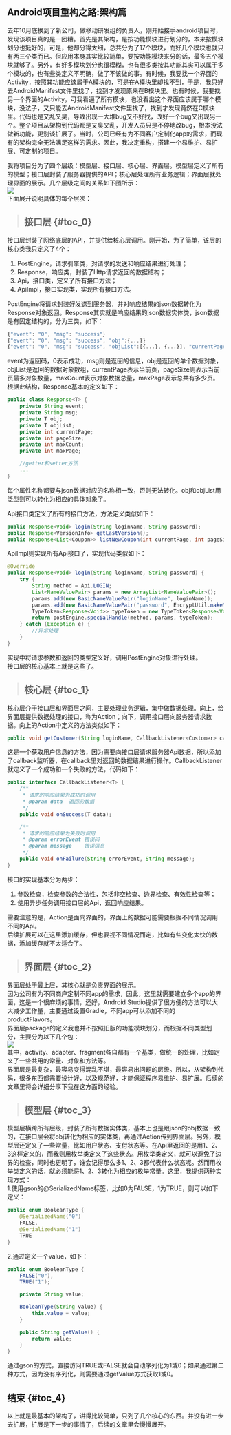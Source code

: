 ## Android项目重构之路:架构篇

去年10月底换到了新公司，做移动研发组的负责人，刚开始接手android项目时，发现该项目真的是一团糟。首先是其架构，是按功能模块进行划分的，本来按模块划分也挺好的，可是，他却分得太细，总共分为了17个模块，而好几个模块也就只有两三个类而已。但应用本身其实比较简单，要按功能模块来分的话，最多五个模块就够了。另外，有好多模块划分也很模糊，也有很多类按其功能其实可以属于多个模块的，也有些类定义不明确，做了不该做的事。有时候，我要找一个界面的Activity，按照其功能应该属于A模块的，可是在A模块里却找不到，于是，我只好去AndroidManifest文件里找了，找到才发现原来在B模块里。也有时候，我要找另一个界面的Activity，可我看遍了所有模块，也没看出这个界面应该属于哪个模块，没法子，又只能去AndroidManifest文件里找了，找到才发现竟然在C模块里。代码也是又乱又臭，导致出现一大堆bug又不好找，改好一个bug又出现另一个。整个项目从架构到代码都是又臭又乱，开发人员只是不停地改bug，根本没法做新功能，更别谈扩展了。当时，公司已经有为不同客户定制化app的需求，而现有的架构完全无法满足这样的需求。因此，我决定重构，搭建一个易维护、易扩展、可定制的项目。

我将项目分为了四个层级：模型层、接口层、核心层、界面层。模型层定义了所有的模型；接口层封装了服务器提供的API；核心层处理所有业务逻辑；界面层就处理界面的展示。几个层级之间的关系如下图所示：  
![](http://keeganlee.me/Android/_image/20150605/Android_Structure.jpg)  
下面展开说明具体的每个层次：

> ## 接口层 {#toc_0}

接口层封装了网络底层的API，并提供给核心层调用。刚开始，为了简单，该层的核心类我只定义了4个：

1. PostEngine，请求引擎类，对请求的发送和响应结果进行处理；
2. Response，响应类，封装了Http请求返回的数据结构；
3. Api，接口类，定义了所有接口方法；
4. ApiImpl，接口实现类，实现所有接口方法。

PostEngine将请求封装好发送到服务器，并对响应结果的json数据转化为Response对象返回。Response其实就是响应结果的json数据实体类，json数据是有固定结构的，分为三类，如下：

```js
{"event": "0", "msg": "success"}
{"event": "0", "msg": "success", "obj":{...}}
{"event": "0", "msg": "success", "objList":[{...}, {...}], "currentPage": 1, "pageSize": 20, "maxCount": 2, "maxPage": 1}
```

event为返回码，0表示成功，msg则是返回的信息，obj是返回的单个数据对象，objList是返回的数据对象数组，currentPage表示当前页，pageSize则表示当前页最多对象数量，maxCount表示对象数据总量，maxPage表示总共有多少页。根据此结构，Response基本的定义如下：

```java
public class Response<T> {
    private String event;
    private String msg;
    private T obj;
    private T objList;
    private int currentPage;
    private int pageSize;
    private int maxCount;
    private int maxPage;

    //getter和setter方法
    ...    
}
```

每个属性名称都要与json数据对应的名称相一致，否则无法转化。obj和objList用泛型则可以转化为相应的具体对象了。

Api接口类定义了所有的接口方法，方法定义类似如下：

```java
public Response<Void> login(String loginName, String password);
public Response<VersionInfo> getLastVersion();
public Response<List<Coupon>> listNewCoupon(int currentPage, int pageSize);
```

ApiImpl则实现所有Api接口了，实现代码类似如下：

```java
@Override
public Response<Void> login(String loginName, String password) {
    try {
        String method = Api.LOGIN;
        List<NameValuePair> params = new ArrayList<NameValuePair>();
        params.add(new BasicNameValuePair("loginName", loginName));
        params.add(new BasicNameValuePair("password", EncryptUtil.makeMD5(password)));
        TypeToken<Response<Void>> typeToken = new TypeToken<Response<Void>>(){};
        return postEngine.specialHandle(method, params, typeToken);
    } catch (Exception e) {
        //异常处理
    }
}
```

实现中将请求参数和返回的类型定义好，调用PostEngine对象进行处理。  
接口层的核心基本上就是这些了。

> ## 核心层 {#toc_1}

核心层介于接口层和界面层之间，主要处理业务逻辑，集中做数据处理。向上，给界面层提供数据处理的接口，称为Action；向下，调用接口层向服务器请求数据。向上的Action中定义的方法类似如下：

```java
public void getCustomer(String loginName, CallbackListener<Customer> callbackListener);
```

这是一个获取用户信息的方法，因为需要向接口层请求服务器Api数据，所以添加了callback监听器，在callback里对返回的数据结果进行操作。CallbackListener就定义了一个成功和一个失败的方法，代码如下：

```java
public interface CallbackListener<T> {
    /**
     * 请求的响应结果为成功时调用
     * @param data  返回的数据
     */
    public void onSuccess(T data);

    /**
     * 请求的响应结果为失败时调用
     * @param errorEvent 错误码
     * @param message    错误信息
     */
    public void onFailure(String errorEvent, String message);
}
```

接口的实现基本分为两步：

1. 参数检查，检查参数的合法性，包括非空检查、边界检查、有效性检查等；
2. 使用异步任务调用接口层的Api，返回响应结果。

需要注意的是，Action是面向界面的，界面上的数据可能需要根据不同情况调用不同的Api。  
后续扩展可以在这里添加缓存，但也要视不同情况而定，比如有些变化太快的数据，添加缓存就不太适合了。

> ## 界面层 {#toc_2}

界面层处于最上层，其核心就是负责界面的展示。  
因为公司有为不同商户定制不同app的需求，因此，这里就需要建立多个app的界面，这是一个很麻烦的事情，还好，Android Studio提供了很方便的方法可以大大减少工作量，主要通过设置Gradle，不同app可以添加不同的productFlavors。  
界面层package的定义我也并不按照旧版的功能模块划分，而根据不同类型划分，主要分为以下几个包：  
![](http://keeganlee.me/Android/_image/20150605/package.jpg)  
其中，activity、adapter、fragment各自都有一个基类，做统一的处理，比如定义了一些共用的常量、对象和方法等。  
界面层是最复杂，最容易变得混乱不堪，最容易出问题的层级。所以，从架构到代码，很多东西都需要设计好，以及规范好，才能保证程序易维护、易扩展。后续的文章里将会详细分享下我在这方面的经验。

> ## 模型层 {#toc_3}

模型层横跨所有层级，封装了所有数据实体类，基本上也是跟json的obj数据一致的，在接口层会将obj转化为相应的实体类，再通过Action传到界面层。另外，模型层还定义了一些常量，比如用户状态、支付状态等。在Api里返回的是用1、2、3这样定义的，而我则用枚举类定义了这些状态。用枚举类定义，就可以避免了边界的检查，同时也更明了，谁会记得那么多1、2、3都代表什么状态呢。然而用枚举类定义的话，就必须能将1、2、3转化为相应的枚举常量。这里，我提供两种实现方式：  
1.使用gson的@SerializedName标签，比如0为FALSE，1为TRUE，则可以如下定义：

```java
public enum BooleanType {
    @SerializedName("0")
    FALSE,
    @SerializedName("1")
    TRUE
}
```

2.通过定义一个value，如下：

```java
public enum BooleanType {
    FALSE("0"),
    TRUE("1");

    private String value;

    BooleanType(String value) {
        this.value = value;
    }

    public String getValue() {
        return value;
    }
}
```

通过gson的方式，直接访问TRUE或FALSE就会自动序列化为1或0；如果通过第二种方式，因为没有序列化，则需要通过getValue方式获取1或0。

## 结束 {#toc_4}

以上就是最基本的架构了，讲得比较简单，只列了几个核心的东西。并没有进一步去扩展，扩展是下一步的事情了，后续的文章里会慢慢展开。

